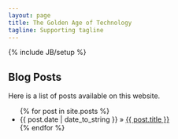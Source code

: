 ```yaml
---
layout: page
title: The Golden Age of Technology
tagline: Supporting tagline
---
```

{% include JB/setup %}

## Blog Posts

Here is a list of posts available on this website.

<ul class="posts">
  {% for post in site.posts %}
    <li><span>{{ post.date | date_to_string }}</span> &raquo; <a href="{{ BASE_PATH }}{{ post.url }}">{{ post.title }}</a></li>
  {% endfor %}
</ul>

